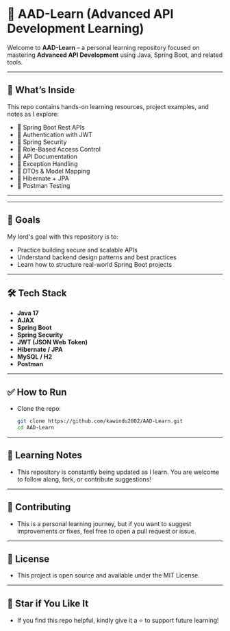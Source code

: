 # 📘 AAD-Learn (Advanced API Development Learning)

Welcome to **AAD-Learn** – a personal learning repository focused on mastering **Advanced API Development** using Java, Spring Boot, and related tools.

---

## 🚀 What’s Inside

This repo contains hands-on learning resources, project examples, and notes as I explore:

- 🔹 Spring Boot Rest APIs  
- 🔹 Authentication with JWT  
- 🔹 Spring Security  
- 🔹 Role-Based Access Control  
- 🔹 API Documentation
- 🔹 Exception Handling  
- 🔹 DTOs & Model Mapping  
- 🔹 Hibernate + JPA  
- 🔹 Postman Testing

---


---

## 🧠 Goals

My lord's goal with this repository is to:

- Practice building secure and scalable APIs
- Understand backend design patterns and best practices
- Learn how to structure real-world Spring Boot projects

---

## 🛠️ Tech Stack

- **Java 17**
- **AJAX**
- **Spring Boot**
- **Spring Security**
- **JWT (JSON Web Token)**
- **Hibernate / JPA**
- **MySQL / H2**
- **Postman**

---

## ✅ How to Run

- Clone the repo:

   ```bash
   git clone https://github.com/kawindu2002/AAD-Learn.git
   cd AAD-Learn

---

## 📒 Learning Notes

- This repository is constantly being updated as I learn. You are welcome to follow along, fork, or contribute suggestions!

---

## 🤝 Contributing

- This is a personal learning journey, but if you want to suggest improvements or fixes, feel free to open a pull request or issue.

---

## 📜 License


- This project is open source and available under the MIT License.


---

## 🌟 Star if You Like It

- If you find this repo helpful, kindly give it a ⭐ to support future learning!

